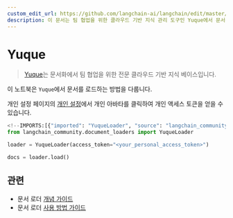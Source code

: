 ```yaml
---
custom_edit_url: https://github.com/langchain-ai/langchain/edit/master/docs/docs/integrations/document_loaders/yuque.ipynb
description: 이 문서는 팀 협업을 위한 클라우드 기반 지식 관리 도구인 Yuque에서 문서를 로드하는 방법을 다룹니다.
---
```


# Yuque

> [Yuque](https://www.yuque.com/)는 문서화에서 팀 협업을 위한 전문 클라우드 기반 지식 베이스입니다.

이 노트북은 `Yuque`에서 문서를 로드하는 방법을 다룹니다.

개인 설정 페이지의 [개인 설정](https://www.yuque.com/settings/tokens)에서 개인 아바타를 클릭하여 개인 액세스 토큰을 얻을 수 있습니다.

```python
<!--IMPORTS:[{"imported": "YuqueLoader", "source": "langchain_community.document_loaders", "docs": "https://api.python.langchain.com/en/latest/document_loaders/langchain_community.document_loaders.yuque.YuqueLoader.html", "title": "Yuque"}]-->
from langchain_community.document_loaders import YuqueLoader
```


```python
loader = YuqueLoader(access_token="<your_personal_access_token>")
```


```python
docs = loader.load()
```


## 관련

- 문서 로더 [개념 가이드](/docs/concepts/#document-loaders)
- 문서 로더 [사용 방법 가이드](/docs/how_to/#document-loaders)